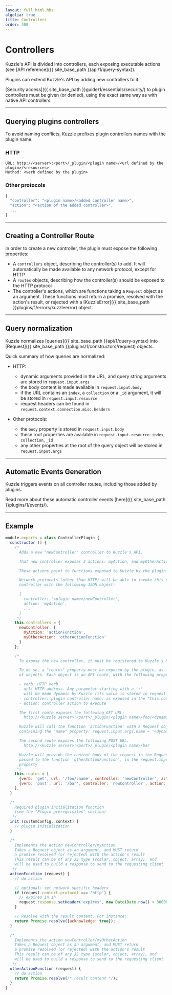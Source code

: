 ```yaml
---
layout: full.html.hbs
algolia: true
title: Controllers
order: 400
---
```


# Controllers

Kuzzle's API is divided into controllers, each exposing executable actions (see [API reference]({{ site_base_path }}api/1/query-syntax)).

Plugins can extend Kuzzle's API by adding new controllers to it. 

[Security access]({{ site_base_path }}guide/1/essentials/security/) to plugin controllers must be given (or denied), using the exact same way as with native API controllers.

---

## Querying plugins controllers

To avoid naming conflicts, Kuzzle prefixes plugin controllers names with the plugin name.

### HTTP

```http
URL: http://<server>:<port>/_plugin/<plugin name>/<url defined by the plugin>/<resources> 
Method: <verb defined by the plugin>
```

### Other protocols

```javascript
{
  "controller": "<plugin name>/<added controller name>",
  "action": "<action of the added controller>",
  ...
}
```

---

## Creating a Controller Route

In order to create a new controller, the plugin must expose the following properties:

- A `controllers` object, describing the controller(s) to add. It will automatically be made available to any network protocol, except for HTTP
- A `routes` objects, describing how the controller(s) should be exposed to the HTTP protocol
- The controller's actions, which are functions taking a `Request` object as an argument. These functions must return a promise, resolved with the action's result, or rejected with a [KuzzleError]({{ site_base_path }}plugins/1/errors/kuzzleerror) object.

---

## Query normalization

Kuzzle normalizes [queries]({{ site_base_path }}api/1/query-syntax) into [Request]({{ site_base_path }}plugins/1/constructors/request) objects.

Quick summary of how queries are normalized:

* HTTP:
  * dynamic arguments provided in the URL, and query string arguments are stored in `request.input.args`
  * the body content is made available in `request.input.body`
  * if the URL contains an `index`, a `collection` or a `_id` argument, it will be stored in `request.input.resource`
  * request headers can be found in `request.context.connection.misc.headers`

* Other protocols:
  * the `body` property is stored in `request.input.body`
  * these root properties are available in `request.input.resource`: `index`, `collection`, `_id`
  * any other properties at the root of the query object will be stored in `request.input.args`

---

## Automatic Events Generation

Kuzzle triggers events on all controller routes, including those added by plugins.

Read more about these automatic controller events [here]({{ site_base_path }}plugins/1/events/).

---

## Example

```javascript
module.exports = class ControllerPlugin {
  constructor () {
    /*
      Adds a new "newController" controller to Kuzzle's API.

      That new controller exposes 2 actions: myAction, and myOtherAction

      These actions point to functions exposed to Kuzzle by the plugin.

      Network protocols (other than HTTP) will be able to invoke this new
      controller with the following JSON object:

      {
        controller: '<plugin name>/newController',
        action: 'myAction',
        ...
      }
     */
    this.controllers = {
      newController: {
        myAction: 'actionFunction',
        myOtherAction: 'otherActionFunction'
      }
    };

    /*
      To expose the new controller, it must be registered to Kuzzle's HTTP router.

      To do so, a "routes" property must be exposed by the plugin, as an array
      of objects. Each object is an API route, with the following properties:

      - verb: HTTP verb
      - url: HTTP address. Any parameter starting with a ':'
        will be made dynamic by Kuzzle (its value is stored in request.input.args)
      - controller: plugin controller name, as exposed in the "this.controllers" object
      - action: controller action to execute     

      The first route exposes the following GET URL:
        http://<kuzzle server>:<port>/_plugin/<plugin name>/foo/<dynamic value>

      Kuzzle will call the function 'actionFunction' with a Request object,
      containing the "name" property: request.input.args.name = '<dynamic value>'

      The second route exposes the following POST URL:
        http://<kuzzle server>:<port>/_plugin/<plugin name>/bar

      Kuzzle will provide the content body of the request in the Request object
      passed to the function 'otherActionFunction', in the request.input.body
      property
     */
    this.routes = [
      {verb: 'get', url: '/foo/:name', controller: 'newController', action: 'myAction'},
      {verb: 'post', url: '/bar', controller: 'newController', action: 'myOtherAction'}
    ];
  }

  /*
    Required plugin initialization function
    (see the "Plugin prerequisites" section)
   */
  init (customConfig, context) {
    // plugin initialization
  }

  /*
    Implements the action newController/myAction
    Takes a Request object as an argument, and MUST return
    a promise resolved (or rejected) with the action's result
    This result can be of any JS type (scalar, object, array), and
    will be used to build a response to send to the requesting client
   */
  actionFunction (request) {
    // do action

    // optional: set network specific headers
    if (request.context.protocol === 'http') {
      // expires in 1h
      request.response.setHeader('expires', new Date(Date.now() + 3600000).toUTCString());
    }

    // Resolve with the result content. For instance:
    return Promise.resolve({acknowledge: true});
  }

  /*
    Implements the action newController/myOtherAction
    Takes a Request object as an argument, and MUST return
    a promise resolved (or rejected) with the action's result
    This result can be of any JS type (scalar, object, array), and
    will be used to build a response to send to the requesting client
   */
  otherActionFunction (request) {
    // do action
    return Promise.resolve(/* result content */);
  }
}
```
